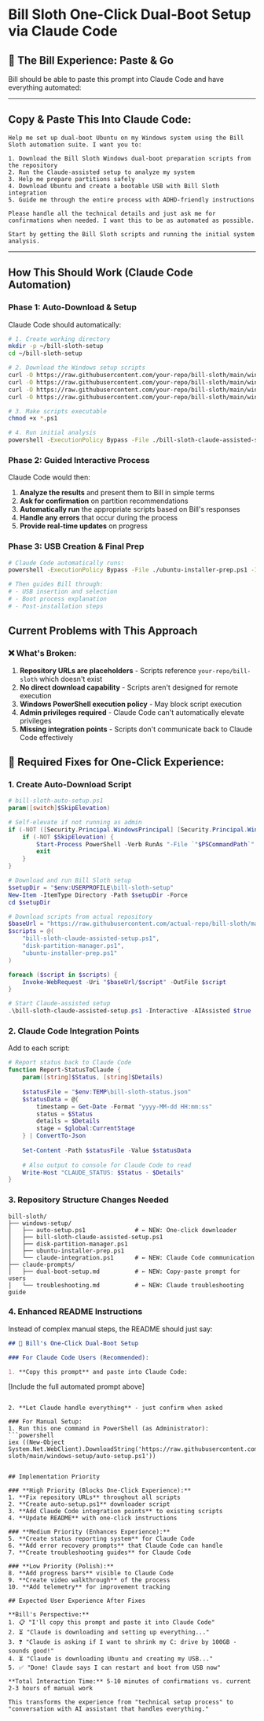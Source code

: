 # Bill Sloth One-Click Dual-Boot Setup via Claude Code

## 🚀 The Bill Experience: Paste & Go

Bill should be able to paste this prompt into Claude Code and have everything automated:

---

## **Copy & Paste This Into Claude Code:**

```
Help me set up dual-boot Ubuntu on my Windows system using the Bill Sloth automation suite. I want you to:

1. Download the Bill Sloth Windows dual-boot preparation scripts from the repository
2. Run the Claude-assisted setup to analyze my system
3. Help me prepare partitions safely 
4. Download Ubuntu and create a bootable USB with Bill Sloth integration
5. Guide me through the entire process with ADHD-friendly instructions

Please handle all the technical details and just ask me for confirmations when needed. I want this to be as automated as possible.

Start by getting the Bill Sloth scripts and running the initial system analysis.
```

---

## How This Should Work (Claude Code Automation)

### Phase 1: Auto-Download & Setup
Claude Code should automatically:

```bash
# 1. Create working directory
mkdir -p ~/bill-sloth-setup
cd ~/bill-sloth-setup

# 2. Download the Windows setup scripts
curl -O https://raw.githubusercontent.com/your-repo/bill-sloth/main/windows-setup/bill-sloth-claude-assisted-setup.ps1
curl -O https://raw.githubusercontent.com/your-repo/bill-sloth/main/windows-setup/disk-partition-manager.ps1
curl -O https://raw.githubusercontent.com/your-repo/bill-sloth/main/windows-setup/ubuntu-installer-prep.ps1
curl -O https://raw.githubusercontent.com/your-repo/bill-sloth/main/windows-setup/README.md

# 3. Make scripts executable
chmod +x *.ps1

# 4. Run initial analysis
powershell -ExecutionPolicy Bypass -File ./bill-sloth-claude-assisted-setup.ps1 -CheckOnly -AIAssisted $true
```

### Phase 2: Guided Interactive Process
Claude Code would then:

1. **Analyze the results** and present them to Bill in simple terms
2. **Ask for confirmation** on partition recommendations  
3. **Automatically run** the appropriate scripts based on Bill's responses
4. **Handle any errors** that occur during the process
5. **Provide real-time updates** on progress

### Phase 3: USB Creation & Final Prep
```bash
# Claude Code automatically runs:
powershell -ExecutionPolicy Bypass -File ./ubuntu-installer-prep.ps1 -Interactive -UbuntuVersion "22.04.3"

# Then guides Bill through:
# - USB insertion and selection
# - Boot process explanation  
# - Post-installation steps
```

## Current Problems with This Approach

### ❌ **What's Broken:**

1. **Repository URLs are placeholders** - Scripts reference `your-repo/bill-sloth` which doesn't exist
2. **No direct download capability** - Scripts aren't designed for remote execution
3. **Windows PowerShell execution policy** - May block script execution
4. **Admin privileges required** - Claude Code can't automatically elevate privileges
5. **Missing integration points** - Scripts don't communicate back to Claude Code effectively

## 🔧 **Required Fixes for One-Click Experience:**

### 1. **Create Auto-Download Script**
```powershell
# bill-sloth-auto-setup.ps1
param([switch]$SkipElevation)

# Self-elevate if not running as admin
if (-NOT ([Security.Principal.WindowsPrincipal] [Security.Principal.WindowsIdentity]::GetCurrent()).IsInRole([Security.Principal.WindowsBuiltInRole] "Administrator")) {
    if (-NOT $SkipElevation) {
        Start-Process PowerShell -Verb RunAs "-File `"$PSCommandPath`" -SkipElevation"
        exit
    }
}

# Download and run Bill Sloth setup
$setupDir = "$env:USERPROFILE\bill-sloth-setup"
New-Item -ItemType Directory -Path $setupDir -Force
cd $setupDir

# Download scripts from actual repository
$baseUrl = "https://raw.githubusercontent.com/actual-repo/bill-sloth/main/windows-setup"
$scripts = @(
    "bill-sloth-claude-assisted-setup.ps1",
    "disk-partition-manager.ps1", 
    "ubuntu-installer-prep.ps1"
)

foreach ($script in $scripts) {
    Invoke-WebRequest -Uri "$baseUrl/$script" -OutFile $script
}

# Start Claude-assisted setup
.\bill-sloth-claude-assisted-setup.ps1 -Interactive -AIAssisted $true
```

### 2. **Claude Code Integration Points**
Add to each script:
```powershell
# Report status back to Claude Code
function Report-StatusToClaude {
    param([string]$Status, [string]$Details)
    
    $statusFile = "$env:TEMP\bill-sloth-status.json"
    $statusData = @{
        timestamp = Get-Date -Format "yyyy-MM-dd HH:mm:ss"
        status = $Status
        details = $Details
        stage = $global:CurrentStage
    } | ConvertTo-Json
    
    Set-Content -Path $statusFile -Value $statusData
    
    # Also output to console for Claude Code to read
    Write-Host "CLAUDE_STATUS: $Status - $Details"
}
```

### 3. **Repository Structure Changes Needed**

```
bill-sloth/
├── windows-setup/
│   ├── auto-setup.ps1              # ← NEW: One-click downloader
│   ├── bill-sloth-claude-assisted-setup.ps1
│   ├── disk-partition-manager.ps1
│   ├── ubuntu-installer-prep.ps1
│   └── claude-integration.ps1      # ← NEW: Claude Code communication
├── claude-prompts/
│   ├── dual-boot-setup.md          # ← NEW: Copy-paste prompt for users
│   └── troubleshooting.md          # ← NEW: Claude troubleshooting guide
```

### 4. **Enhanced README Instructions**

Instead of complex manual steps, the README should just say:

```markdown
## 🚀 Bill's One-Click Dual-Boot Setup

### For Claude Code Users (Recommended):

1. **Copy this prompt** and paste into Claude Code:
   ```
   [Include the full automated prompt above]
   ```

2. **Let Claude handle everything** - just confirm when asked

### For Manual Setup:
1. Run this one command in PowerShell (as Administrator):
   ```powershell
   iex ((New-Object System.Net.WebClient).DownloadString('https://raw.githubusercontent.com/repo/bill-sloth/main/windows-setup/auto-setup.ps1'))
   ```
```

## Implementation Priority

### **High Priority (Blocks One-Click Experience):**
1. **Fix repository URLs** throughout all scripts
2. **Create auto-setup.ps1** downloader script  
3. **Add Claude Code integration points** to existing scripts
4. **Update README** with one-click instructions

### **Medium Priority (Enhances Experience):**
5. **Create status reporting system** for Claude Code
6. **Add error recovery prompts** that Claude Code can handle
7. **Create troubleshooting guides** for Claude Code

### **Low Priority (Polish):**
8. **Add progress bars** visible to Claude Code
9. **Create video walkthrough** of the process
10. **Add telemetry** for improvement tracking

## Expected User Experience After Fixes

**Bill's Perspective:**
1. 📋 "I'll copy this prompt and paste it into Claude Code"
2. ⏳ "Claude is downloading and setting up everything..."
3. ❓ "Claude is asking if I want to shrink my C: drive by 100GB - sounds good!"
4. ⏳ "Claude is downloading Ubuntu and creating my USB..."
5. ✅ "Done! Claude says I can restart and boot from USB now"

**Total Interaction Time:** 5-10 minutes of confirmations vs. current 2-3 hours of manual work

This transforms the experience from "technical setup process" to "conversation with AI assistant that handles everything."